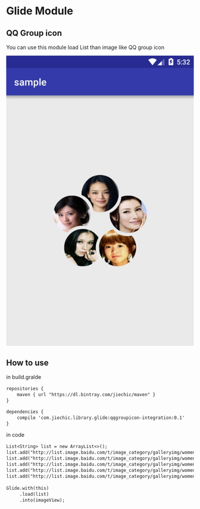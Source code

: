 # Glide Module

## QQ Group icon

You can use this module load List<String> than image like QQ group icon

![MacDown logo](./screenshot/qqGroupIcon.png)

## How to use

in build.gralde

```
repositories {
    maven { url "https://dl.bintray.com/jiechic/maven" }
}
```
 
```
dependencies {
    compile 'com.jiechic.library.glide:qqgroupicon-integration:0.1'
}
```

in code

```
List<String> list = new ArrayList<>();
list.add("http://list.image.baidu.com/t/image_category/galleryimg/womenstar/hk/shu_qi.jpg");
list.add("http://list.image.baidu.com/t/image_category/galleryimg/womenstar/hk/jia_jing_wen.jpg");
list.add("http://list.image.baidu.com/t/image_category/galleryimg/womenstar/hk/xu_ruo_xuan.jpg");
list.add("http://list.image.baidu.com/t/image_category/galleryimg/womenstar/hk/guo_shu_yao.jpg");
list.add("http://list.image.baidu.com/t/image_category/galleryimg/womenstar/hk/li_jia_xin.jpg");

Glide.with(this)
     .load(list)
     .into(imageView);
```